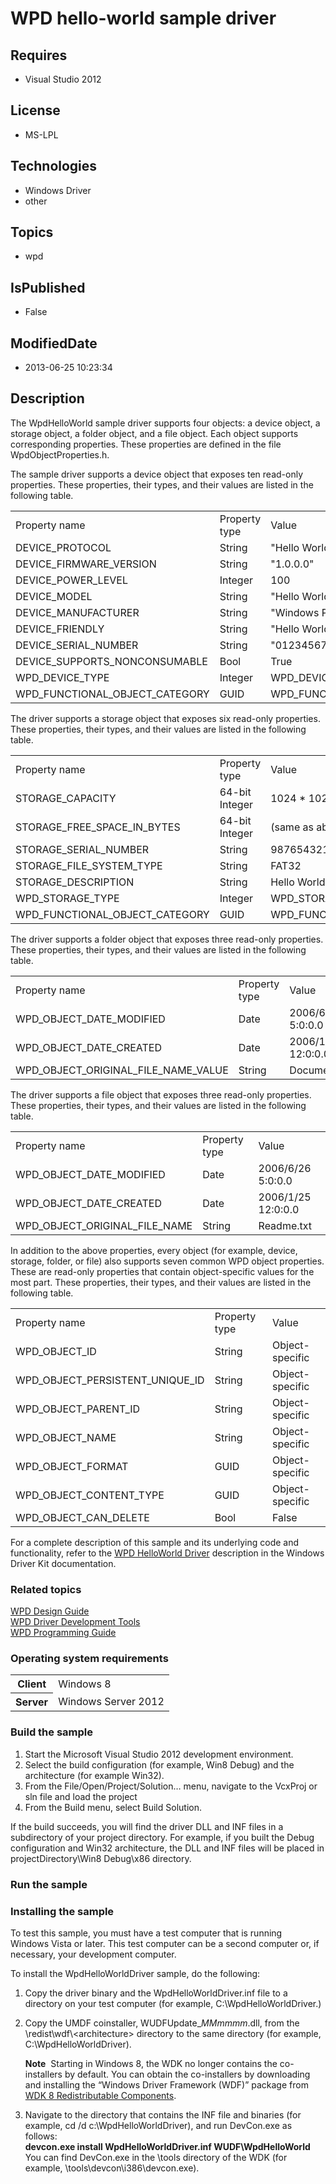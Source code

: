 # WPD hello-world sample driver
## Requires
* Visual Studio 2012
## License
* MS-LPL
## Technologies
* Windows Driver
* other
## Topics
* wpd
## IsPublished
* False
## ModifiedDate
* 2013-06-25 10:23:34
## Description

<div id="mainSection">
<p>The WpdHelloWorld sample driver supports four objects: a device object, a storage object, a folder object, and a file object. Each object supports corresponding properties. These properties are defined in the file WpdObjectProperties.h.
</p>
<p>The sample driver supports a device object that exposes ten read-only properties. These properties, their types, and their values are listed in the following table.
</p>
<table>
<tbody>
<tr>
<td>Property name</td>
<td>Property type</td>
<td>Value</td>
</tr>
<tr>
<td>DEVICE_PROTOCOL </td>
<td>String </td>
<td>&quot;Hello World Protocol ver 1.00&quot;</td>
</tr>
<tr>
<td>DEVICE_FIRMWARE_VERSION </td>
<td>String</td>
<td>&quot;1.0.0.0&quot;</td>
</tr>
<tr>
<td>DEVICE_POWER_LEVEL</td>
<td>Integer</td>
<td>100</td>
</tr>
<tr>
<td>DEVICE_MODEL</td>
<td>String</td>
<td>&quot;Hello World!&quot;</td>
</tr>
<tr>
<td>DEVICE_MANUFACTURER</td>
<td>String</td>
<td>&quot;Windows Portable Devices Group&quot;</td>
</tr>
<tr>
<td>DEVICE_FRIENDLY</td>
<td>String</td>
<td>&quot;Hello World!&quot;</td>
</tr>
<tr>
<td>DEVICE_SERIAL_NUMBER</td>
<td>String</td>
<td>&quot;01234567890123-45676890123456&quot;</td>
</tr>
<tr>
<td>DEVICE_SUPPORTS_NONCONSUMABLE</td>
<td>Bool</td>
<td>True</td>
</tr>
<tr>
<td>WPD_DEVICE_TYPE</td>
<td>Integer</td>
<td>WPD_DEVICE_TYPE_GENERIC</td>
</tr>
<tr>
<td>WPD_FUNCTIONAL_OBJECT_CATEGORY</td>
<td>GUID</td>
<td>WPD_FUNCTIONAL_CATEGORY_STORAGE</td>
</tr>
</tbody>
</table>
<p>The driver supports a storage object that exposes six read-only properties. These properties, their types, and their values are listed in the following table.</p>
<table>
<tbody>
<tr>
<td>Property name</td>
<td>Property type</td>
<td>Value</td>
</tr>
<tr>
<td>STORAGE_CAPACITY </td>
<td>64-bit Integer</td>
<td>1024 * 1024 </td>
</tr>
<tr>
<td>STORAGE_FREE_SPACE_IN_BYTES </td>
<td>64-bit Integer</td>
<td>(same as above)</td>
</tr>
<tr>
<td>STORAGE_SERIAL_NUMBER </td>
<td>String</td>
<td>98765432109876-54321098765432 </td>
</tr>
<tr>
<td>STORAGE_FILE_SYSTEM_TYPE </td>
<td>String </td>
<td>FAT32 </td>
</tr>
<tr>
<td>STORAGE_DESCRIPTION </td>
<td>String</td>
<td>Hello World! Memory Storage System </td>
</tr>
<tr>
<td>WPD_STORAGE_TYPE </td>
<td>Integer</td>
<td>WPD_STORAGE_TYPE_FIXED_ROM</td>
</tr>
<tr>
<td>WPD_FUNCTIONAL_OBJECT_CATEGORY </td>
<td>GUID</td>
<td>WPD_FUNCTIONAL_CATEGORY_STORAGE</td>
</tr>
</tbody>
</table>
<p>The driver supports a folder object that exposes three read-only properties. These properties, their types, and their values are listed in the following table.
</p>
<table>
<tbody>
<tr>
<td>Property name</td>
<td>Property type</td>
<td>Value</td>
</tr>
<tr>
<td>WPD_OBJECT_DATE_MODIFIED </td>
<td>Date </td>
<td>2006/6/26 5:0:0.0</td>
</tr>
<tr>
<td>WPD_OBJECT_DATE_CREATED </td>
<td>Date</td>
<td>2006/1/25 12:0:0.0</td>
</tr>
<tr>
<td>WPD_OBJECT_ORIGINAL_FILE_NAME_VALUE </td>
<td>String</td>
<td>Documents </td>
</tr>
</tbody>
</table>
<p>The driver supports a file object that exposes three read-only properties. These properties, their types, and their values are listed in the following table.</p>
<table>
<tbody>
<tr>
<td>Property name</td>
<td>Property type</td>
<td>Value</td>
</tr>
<tr>
<td>WPD_OBJECT_DATE_MODIFIED </td>
<td>Date</td>
<td>2006/6/26 5:0:0.0</td>
</tr>
<tr>
<td>WPD_OBJECT_DATE_CREATED </td>
<td>Date</td>
<td>2006/1/25 12:0:0.0 </td>
</tr>
<tr>
<td>WPD_OBJECT_ORIGINAL_FILE_NAME </td>
<td>String</td>
<td>Readme.txt</td>
</tr>
</tbody>
</table>
<p>In addition to the above properties, every object (for example, device, storage, folder, or file) also supports seven common WPD object properties. These are read-only properties that contain object-specific values for the most part. These properties, their
 types, and their values are listed in the following table.</p>
<table>
<tbody>
<tr>
<td>Property name</td>
<td>Property type</td>
<td>Value</td>
</tr>
<tr>
<td>WPD_OBJECT_ID </td>
<td>String</td>
<td>Object-specific </td>
</tr>
<tr>
<td>WPD_OBJECT_PERSISTENT_UNIQUE_ID </td>
<td>String</td>
<td>Object-specific</td>
</tr>
<tr>
<td>WPD_OBJECT_PARENT_ID </td>
<td>String </td>
<td>Object-specific </td>
</tr>
<tr>
<td>WPD_OBJECT_NAME </td>
<td>String</td>
<td>Object-specific </td>
</tr>
<tr>
<td>WPD_OBJECT_FORMAT </td>
<td>GUID</td>
<td>Object-specific </td>
</tr>
<tr>
<td>WPD_OBJECT_CONTENT_TYPE </td>
<td>GUID</td>
<td>Object-specific</td>
</tr>
<tr>
<td>WPD_OBJECT_CAN_DELETE </td>
<td>Bool</td>
<td>False </td>
</tr>
</tbody>
</table>
<p>For a complete description of this sample and its underlying code and functionality, refer to the
<a href="http://msdn.microsoft.com/en-us/library/windows/hardware/">WPD HelloWorld Driver</a> description in the Windows Driver Kit documentation.</p>
<h3><a id="related_topics"></a>Related topics</h3>
<dl><dt><a href="http://msdn.microsoft.com/en-us/library/windows/hardware/ff597864">WPD Design Guide</a>
</dt><dt><a href="http://msdn.microsoft.com/en-us/library/windows/hardware/ff597568">WPD Driver Development Tools</a>
</dt><dt><a href="http://msdn.microsoft.com/en-us/library/windows/hardware/">WPD Programming Guide</a>
</dt></dl>
<h3>Operating system requirements</h3>
<table>
<tbody>
<tr>
<th>Client</th>
<td><dt>Windows&nbsp;8 </dt></td>
</tr>
<tr>
<th>Server</th>
<td><dt>Windows Server&nbsp;2012 </dt></td>
</tr>
</tbody>
</table>
<h3>Build the sample</h3>
<ol>
<li>Start the Microsoft Visual Studio&nbsp;2012 development environment. </li><li>Select the build configuration (for example, Win8 Debug) and the architecture (for example Win32).
</li><li>From the File/Open/Project/Solution… menu, navigate to the VcxProj or sln file and load the project
</li><li>From the Build menu, select Build Solution. </li></ol>
<p>If the build succeeds, you will find the driver DLL and INF files in a subdirectory of your project directory. For example, if you built the Debug configuration and Win32 architecture, the DLL and INF files will be placed in projectDirectory\Win8 Debug\x86
 directory.</p>
<h3>Run the sample</h3>
<h3><a id="Installing_the_sample"></a><a id="installing_the_sample"></a><a id="INSTALLING_THE_SAMPLE"></a>Installing the sample</h3>
<p>To test this sample, you must have a test computer that is running Windows&nbsp;Vista or later. This test computer can be a second computer or, if necessary, your development computer.</p>
<p>To install the WpdHelloWorldDriver sample, do the following:</p>
<ol>
<li>
<p>Copy the driver binary and the WpdHelloWorldDriver.inf file to a directory on your test computer (for example, C:\WpdHelloWorldDriver.)
</p>
</li><li>
<p>Copy the UMDF coinstaller, WUDFUpdate_<i>MMmmmm</i>.dll, from the \redist\wdf\&lt;architecture&gt; directory to the same directory (for example, C:\WpdHelloWorldDriver).
</p>
<p class="note"><b>Note</b>&nbsp;&nbsp;Starting in Windows&nbsp;8, the WDK no longer contains the co-installers by default. You can obtain the co-installers by downloading and installing the “Windows Driver Framework (WDF)” package from
<a href="http://go.microsoft.com/fwlink/p/?LinkID=226396">WDK 8 Redistributable Components</a>.</p>
</li><li>
<dl><dt>Navigate to the directory that contains the INF file and binaries (for example, cd /d c:\WpdHelloWorldDriver), and run DevCon.exe as follows:
</dt><dt><b>devcon.exe install WpdHelloWorldDriver.inf WUDF\WpdHelloWorld</b> </dt><dt>You can find DevCon.exe in the \tools directory of the WDK (for example, \tools\devcon\i386\devcon.exe).
</dt></dl>
</li></ol>
</div>
